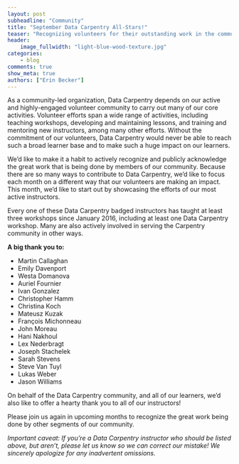 ```yaml
---
layout: post
subheadline: "Community"
title: "September Data Carpentry All-Stars!"
teaser: "Recognizing volunteers for their outstanding work in the community."
header:
    image_fullwidth: "light-blue-wood-texture.jpg"
categories:
    - blog
comments: true
show_meta: true
authors: ["Erin Becker"]
---
```


As a community-led organization, Data Carpentry depends on our active and highly-engaged volunteer community to carry out many of our core activities. Volunteer efforts span a wide range of activities, including teaching workshops, developing and maintaining lessons, and training and mentoring new instructors, among many other efforts. Without the commitment of our volunteers, Data Carpentry would never be able to reach such a broad learner base and to make such a huge impact on our learners.

We’d like to make it a habit to actively recognize and publicly acknowledge the great work that is being done by members of our community. Because there are so many ways to contribute to Data Carpentry, we’d like to focus each month on a different way that our volunteers are making an impact. This month, we’d like to start out by showcasing the efforts of our most active instructors. 

Every one of these Data Carpentry badged instructors has taught at least three workshops since January 2016, including at least one Data Carpentry workshop. Many are also actively involved in serving the Carpentry community in other ways. 

**A big thank you to:**

- Martin Callaghan
- Emily Davenport
- Westa Domanova
- Auriel Fournier
- Ivan Gonzalez
- Christopher Hamm
- Christina Koch
- Mateusz Kuzak
- François Michonneau
- John Moreau
- Hani Nakhoul
- Lex Nederbragt
- Joseph Stachelek
- Sarah Stevens
- Steve Van Tuyl
- Lukas Weber
- Jason Williams

On behalf of the Data Carpentry community, and all of our learners, we’d also like to offer a hearty thank you to all of our instructors! 

Please join us again in upcoming months to recognize the great work being done by other segments of our community.

*Important caveat: If you’re a Data Carpentry instructor who should be listed above, but aren’t, please let us know so we can correct our mistake! We sincerely apologize for any inadvertent omissions.*
